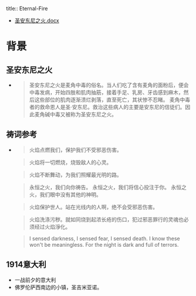 title:: Eternal-Fire

- [圣安东尼之火.docx](../assets/圣安东尼之火_1630855461593_0.docx)
# 背景
## 圣安东尼之火
-
  > 圣安东尼之火是麦角中毒的俗名。当人们吃了含有麦角的面粉后，便会中毒发病，开始四肢和肌肉抽筋，接着手足、乳房、牙齿感到麻木，然后这些部位的肌肉逐渐溃烂剥落，直至死亡，其状惨不忍睹。 麦角中毒者的救命恩人是圣·安东尼。救治这些病人的主要是安东尼的信徒们。因此麦角碱中毒又被称为圣安东尼之火。
## 祷词参考
-
  > 火焰点燃我们，保护我们不受邪恶伤害。
  
  > 火焰将一切燃烧，烧毁敌人的心灵。
  
  > 火焰不断舞动，为我们照耀最光明的路。
  
  > 永恒之火，我们向你祷告。
  > 永恒之火，我们将信心投注于你。
  > 永恒之火，我们眼中没有其他的神明。
  
  > 火焰保护世人。站在光线内的人啊，绝不会受邪恶伤害。
  
  > 火焰洗涤污秽。就如同烧到起浓长疮的伤口，犯过邪恶罪行的灵魂也必须经过火焰淨化。
  
  > I sensed darkness, I sensed fear, I sensed death. I know these won't be meaningless. For the night is dark and full of terrors.
## 1914意大利
- 一战前夕的意大利
- 佛罗伦萨西南边的小镇，圣吉米亚诺。